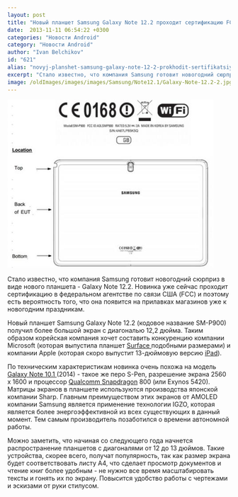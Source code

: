 ```yaml
---
layout: post
title: "Новый планшет Samsung Galaxy Note 12.2 проходит сертификацию FCC "
date:  2013-11-11 06:54:22 +0300
categories: "Новости Android"
category: "Новости Android"
author: "Ivan Belchikov"
id: "621"
alias: "novyj-planshet-samsung-galaxy-note-12-2-prokhodit-sertifikatsiyu-fcc"
excerpt: "Стало известно, что компания Samsung готовит новогодний сюрприз в виде нового планшета - Galaxy Note 12.2. Новинка уже сейчас проходит сертификацию в федеральном агентстве по связи США (FCC) и поэтому есть вероятность того, что она появится на прилавках магазинов уже к новогодним праздникам."
image: /oldImages/images/images/Samsung/Note12.1/Galaxy-Note-12.2-2.jpg
---
```

<img src="/oldImages/images/images/Samsung/Note12.1/Galaxy-Note-12.2-2.jpg" alt="Эскиз Galaxy Note 12.1" />

Стало известно, что компания Samsung готовит новогодний сюрприз в виде нового планшета - Galaxy Note 12.2. Новинка уже сейчас проходит сертификацию в федеральном агентстве по связи США (FCC) и поэтому есть вероятность того, что она появится на прилавках магазинов уже к новогодним праздникам.


Новый планшет Samsung Galaxy Note 12.2 (кодовое название SM-P900) получил более большой экран с диагональю 12,2 дюйма. Таким образом корейская компания хочет составить конкуренцию компании Microsoft (которая выпустила планшет <a href="index.php?option=com_content&amp;view=article&amp;id=275&amp;catid=8&amp;Itemid=102">Surface </a>подобными размерами) и компании Apple (которая скоро выпустит 13-дюймовую версию <a href="index.php?option=com_content&amp;view=article&amp;id=434&amp;catid=8&amp;Itemid=102">iPad</a>). 

По техническим характеристикам новинка очень похожа на модель <a href="index.php?option=com_content&amp;view=article&amp;id=108&amp;catid=8&amp;Itemid=102">Galaxy Note 10.1 </a>(2014) - такое же перо S-Pen, разрешение экрана 2560 x 1600 и процессор <a href="index.php?option=com_content&amp;view=article&amp;id=220&amp;catid=8&amp;Itemid=102">Qualcomm Snapdragon</a> 800 (или Exynos 5420). Матрицы экранов в планшете используются производства японской компании Sharp. Главным преимуществом этих экранов от AMOLED компании Samsung является применение технологии IGZO, которая является более энергоэффективной из всех существующих в данный момент. Тем самым производитель позаботился о времени автономной работы.

Можно заметить, что начиная со следующего года начнется распространение планшетов с диагоналями от 12 до 13 дюймов. Такие устройства, скорее всего, получат популярность, так как размер экрана будет соответствовать листу A4, что сделает просмотр документов и чтение книг более удобным - не нужно все время масштабировать тексты и гонять их по экрану. Повысится удобство работы с чертежами и эскизами от руки стилусом.

 
